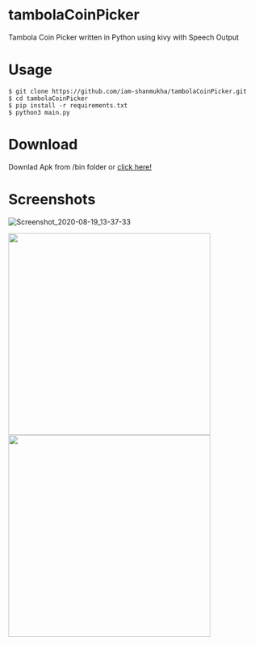 # tambolaCoinPicker
Tambola Coin Picker written in Python using kivy with Speech Output</br>
# Usage
`$ git clone https://github.com/iam-shanmukha/tambolaCoinPicker.git`</br>
`$ cd tambolaCoinPicker`</br>
`$ pip install -r requirements.txt`</br>
`$ python3 main.py`</br>
# Download
Downlad Apk from /bin folder or [click here!](https://github.com/iam-shanmukha/tambolaCoinPicker/tree/master/bin)
# Screenshots
![Screenshot_2020-08-19_13-37-33](https://user-images.githubusercontent.com/50124557/90609194-50771100-e221-11ea-9986-8d692d0e0b6e.png)

<p float="left">
  <img src="https://user-images.githubusercontent.com/50124557/90843238-d3fa4480-e37e-11ea-9c78-11691433461e.jpg" width="400" />
  <img src="https://user-images.githubusercontent.com/50124557/90843240-d5c40800-e37e-11ea-88a9-9dee6780b3bb.jpg" width="400" />
</p>
